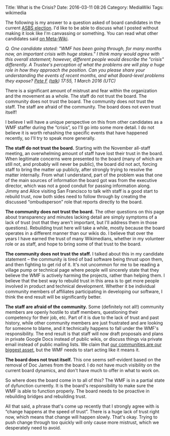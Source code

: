 Title: What is the Crisis?
Date: 2016-03-11 08:26
Category: MediaWiki
Tags: wikimedia

The following is my answer to a question asked of board candidates in the current [ASBS election](https://meta.wikimedia.org/wiki/Affiliate-selected_Board_seats/2016/Questions). I'd like to be able to discuss what I posted without making it look like I'm canvassing or something. You can read what other candidates said [on Meta-Wiki](https://meta.wikimedia.org/wiki/Affiliate-selected_Board_seats/2016/Questions#What_is_the_crisis.3F).

<i>Q. One candidate stated: "WMF has been going through, for many months now, an important crisis with huge stakes." I think many would agree with this overall statement; however, different people would describe the "crisis" differently. A Trustee's perception of what the problems are will play a huge role in how they approach the position. Can you please share your understanding the events of recent months, and what Board-level problems they expose? [Pete F](https://meta.wikimedia.org/wiki/User:Peteforsyth) ([talk](https://meta.wikimedia.org/wiki/User_talk:Peteforsyth)) 17:55, 1 March 2016 (UTC)</i>

There is a significant amount of mistrust and fear within the organization and the movement as a whole. The staff do not trust the board. The community does not trust the board. The community does not trust the staff. The staff are afraid of the community. The board does not even trust itself!

I believe I will have a unique perspective on this from other candidates as a WMF staffer during the “crisis”, so I'll go into some more detail. I do not believe it is worth rehashing the specific events that have happened recently, so I'll try to speak more generally.

<b>The staff do not trust the board.</b> Starting with the November all-staff meeting, an overwhelming amount of staff have lost their trust in the board. When legitimate concerns were presented to the board (many of which are still not, and probably will never be public), the board did not act, forcing staff to bring the matter up publicly, after strongly trying to resolve the matter internally. From what I understand, part of the problem was that one of the main sources of information the board got was from the executive director, which was not a good conduit for passing information along. Jimmy and Alice visiting San Francisco to talk with staff is a good start to rebuild trust, now both sides need to follow through by creating the discussed “ombudsperson” role that reports directly to the board.

<b>The community does not trust the board.</b> The other questions on this page about transparency and minutes lacking detail are simply symptoms of a lack of trust (not that they aren't important, but I'll address them in those questions). Rebuilding trust here will take a while, mostly because the board operates in a different manner than our wikis do. I believe that over the years I have earned the trust of many Wikimedians, whether in my volunteer role or as staff, and hope to bring some of that trust to the board.

<b>The community does not trust the staff.</b> I talked about this in my candidate statement – the community is tired of bad software being thrust upon them, and then fighting to get rid of it. It's not uncommon for me to be reading a village pump or technical page where people will sincerely state that they believe the WMF is actively harming the projects, rather than helping them. I believe that the best way to rebuild trust in this area is to get more people involved in product and technical development. Whether it be individual community members of affiliates participating in developing our software, I think the end result will be significantly better.

<b>The staff are afraid of the community.</b> Some (definitely not all!) community members are openly hostile to staff members, questioning their competency for their job, etc. Part of it is due to the lack of trust and past history, while other community members are just frustrated and are looking for someone to blame, and it technically happens to fall under the WMF's responsibility. The end result is that staff will now draft proposals and plans in private Google Docs instead of public wikis, or discuss things via private email instead of public mailing lists. We claim that [our communities are our biggest asset](https://meta.wikimedia.org/wiki/Values#Our_communities_are_our_biggest_asset), but the WMF needs to start acting like it means it.

<b>The board does not trust itself.</b> This one seems self-evident based on the removal of Doc James from the board. I do not have much visibility on the current board dynamics, and don't have much to offer in what to work on.

So where does the board come in to all of this? The WMF is in a partial state of dyfunction currently. It is the board's responsibility to make sure the WMF is able to function properly. The board needs to be proactive in rebuilding bridges and rebuilding trust.

All that said, a phrase that's come up recently that I strongly agree with is “change happens at the speed of trust”. There is a huge lack of trust right now, which means that change will happen slowly. That's okay. Trying to push change through too quickly will only cause more mistrust, which we desperately need to avoid.
